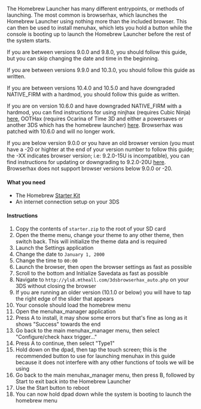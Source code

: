 The Homebrew Launcher has many different entrypoints, or methods of launching. The most common is browserhax, which launches the Homebrew Launcher using nothing more than the included browser. This can then be used to install menuhax, which lets you hold a button while the console is booting up to launch the Homebrew Launcher before the rest of the system starts.

If you are between versions 9.0.0 and 9.8.0, you should follow this guide, but you can skip changing the date and time in the beginning.

If you are between versions 9.9.0 and 10.3.0, you should follow this guide as written.

If you are between versions 10.4.0 and 10.5.0 and have downgraded NATIVE_FIRM with a hardmod, you should follow this guide as written.

If you are on version 10.6.0 and have downgraded NATIVE_FIRM with a hardmod, you can find instructions for using ninjhax (requires Cubic Ninja) [here](http://smealum.github.io/ninjhax2/), OOTHax (requires Ocarina of Time 3D and either a powersaves or another 3DS which has the homebrew launcher) [here](https://github.com/yellows8/oot3dhax). Browserhax was patched with 10.6.0 and will no longer work.

If you are below version 9.0.0 or you have an old browser version (you must have a -20 or highter at the end of your version number to follow this guide; the -XX indicates browser version; i.e: 9.2.0-15U is incompatible), you can find instructions for updating or downgrading to 9.2.0-20U [here](https://github.com/Plailect/Guide/wiki/9.2.0-Update). Browserhax does not support browser versions below 9.0.0 or -20.

#### What you need

+ The Homebrew [Starter Kit](http://smealum.github.io/ninjhax2/starter.zip)
+ An internet connection setup on your 3DS

#### Instructions

1. Copy the contents of `starter.zip` to the root of your SD card
2. Open the theme menu, change your theme to any other theme, then switch back. This will initialize the theme data and is required
3. Launch the Settings application
4. Change the date to `January 1, 2000`
5. Change the time to `00:00`
6. Launch the browser, then open the browser settings as fast as possible
7. Scroll to the bottom and Initialize Savedata as fast as possible
8. Navigate to `http://yls8.mtheall.com/3dsbrowserhax_auto.php` on your 3DS without closing the browser
9. If you are running an older version (10.1.0 or below) you will have to tap the right edge of the slider that appears
9. Your console should load the homebrew menu
10. Open the menuhax_manager application
11. Press A to install, it may show some errors but that's fine as long as it shows "Success" towards the end
12. Go back to the main menuhax_manager menu, then select "Configure/check haxx trigger..."
13. Press A to continue, then select "Type1"
14. Hold down on the dpad, then tap the touch screen; this is the recommended button to use for launching menuhax in this guide because it does not interfere with any other functions of tools we will be using
15. Go back to the main menuhax_manager menu, then press B, followed by Start to exit back into the Homebrew Launcher
16. Use the Start button to reboot
17. You can now hold dpad down while the system is booting to launch the homebrew menu